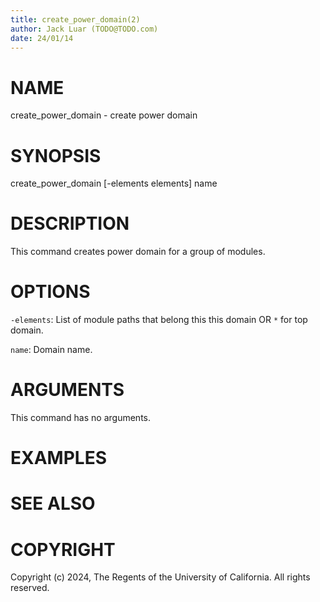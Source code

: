 ```yaml
---
title: create_power_domain(2)
author: Jack Luar (TODO@TODO.com)
date: 24/01/14
---
```


# NAME

create_power_domain - create power domain

# SYNOPSIS

create_power_domain
    [-elements elements]
    name 


# DESCRIPTION

This command creates power domain for a group of modules.

# OPTIONS

`-elements`:  List of module paths that belong this this domain OR `*` for top domain.

`name`:  Domain name.

# ARGUMENTS

This command has no arguments.

# EXAMPLES

# SEE ALSO

# COPYRIGHT

Copyright (c) 2024, The Regents of the University of California. All rights reserved.
